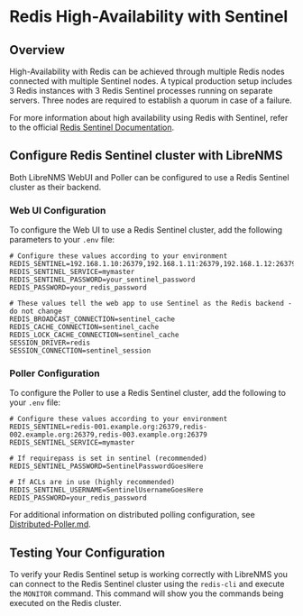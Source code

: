 # Redis High-Availability with Sentinel

## Overview

High-Availability with Redis can be achieved through multiple Redis nodes connected with multiple Sentinel nodes. A typical production setup includes 3 Redis instances with 3 Redis Sentinel processes running on separate servers. Three nodes are required to establish a quorum in case of a failure.

For more information about high availability using Redis with Sentinel, refer to the official [Redis Sentinel Documentation](https://redis.io/docs/latest/operate/oss_and_stack/management/sentinel/).

## Configure Redis Sentinel cluster with LibreNMS

Both LibreNMS WebUI and Poller can be configured to use a Redis Sentinel cluster as their backend.

### Web UI Configuration

To configure the Web UI to use a Redis Sentinel cluster, add the following parameters to your `.env` file:

```
# Configure these values according to your environment
REDIS_SENTINEL=192.168.1.10:26379,192.168.1.11:26379,192.168.1.12:26379
REDIS_SENTINEL_SERVICE=mymaster
REDIS_SENTINEL_PASSWORD=your_sentinel_password
REDIS_PASSWORD=your_redis_password

# These values tell the web app to use Sentinel as the Redis backend - do not change
REDIS_BROADCAST_CONNECTION=sentinel_cache
REDIS_CACHE_CONNECTION=sentinel_cache
REDIS_LOCK_CACHE_CONNECTION=sentinel_cache
SESSION_DRIVER=redis
SESSION_CONNECTION=sentinel_session
```

### Poller Configuration

To configure the Poller to use a Redis Sentinel cluster, add the following to your `.env` file:

```
# Configure these values according to your environment
REDIS_SENTINEL=redis-001.example.org:26379,redis-002.example.org:26379,redis-003.example.org:26379
REDIS_SENTINEL_SERVICE=mymaster

# If requirepass is set in sentinel (recommended)
REDIS_SENTINEL_PASSWORD=SentinelPasswordGoesHere

# If ACLs are in use (highly recommended)
REDIS_SENTINEL_USERNAME=SentinelUsernameGoesHere
REDIS_PASSWORD=your_redis_password
```

For additional information on distributed polling configuration, see [Distributed-Poller.md](Distributed-Poller.md#using-redis).

## Testing Your Configuration

To verify your Redis Sentinel setup is working correctly with LibreNMS you can connect to the Redis Sentinel cluster using the `redis-cli` and execute the `MONITOR` command. This command will show you the commands being executed on the Redis cluster.
